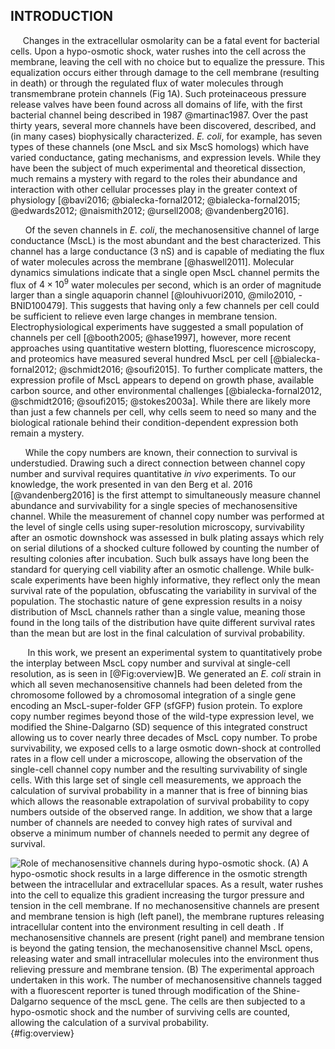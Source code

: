 
## INTRODUCTION
 &nbsp;&nbsp;&nbsp;&nbsp; Changes in the extracellular osmolarity can be a fatal event for bacterial
cells. Upon a hypo-osmotic shock, water rushes into the cell across
the membrane, leaving the cell with no choice but to equalize the pressure.
This equalization occurs either through damage to the cell membrane
(resulting in death) or through the regulated flux of water molecules through
transmembrane protein channels (Fig 1A). Such proteinaceous pressure release
valves have been found across all domains of life, with the first bacterial
channel being described in 1987 @martinac1987. Over the past thirty years,
several more channels have been discovered, described, and (in many cases)
biophysically characterized. *E. coli*, for example, has seven types of these
channels (one MscL and six MscS homologs) which have varied conductance,
gating mechanisms, and expression levels. While they have been the subject of
much experimental and theoretical dissection, much remains a mystery with
regard to the roles their abundance and interaction with other cellular
processes play in the greater context of physiology [@bavi2016;
@bialecka-fornal2012; @bialecka-fornal2015; @edwards2012; @naismith2012;
@ursell2008; @vandenberg2016].

 &nbsp;&nbsp; &nbsp; &nbsp;Of the seven channels in *E. coli*, the mechanosensitive channel of large
conductance (MscL) is the most abundant and the best characterized. This
channel has a large conductance (3 nS) and is capable of mediating the flux  of water molecules across the membrane [@haswell2011]. Molecular dynamics simulations indicate that a single open MscL channel permits the flux of $4 \times 10^9$ water molecules per second, which is an order of magnitude larger than a single aquaporin channel [@louhivuori2010,  @milo2010, - BNID100479].
This suggests that having only a few channels per cell could be sufficient to
relieve even large changes in membrane tension. Electrophysiological
experiments have suggested a small population of channels per cell
[@booth2005; @hase1997], however, more recent approaches using quantitative
western blotting, fluorescence microscopy, and proteomics have measured
several hundred MscL per cell [@bialecka-fornal2012;
@schmidt2016; @soufi2015]. To further complicate matters, the expression
profile of MscL appears to depend on growth phase, available carbon source,
and other environmental challenges [@bialecka-fornal2012, @schmidt2016;
@soufi2015; @stokes2003a]. While there are likely more than just a few
channels per cell, why cells seem to need so many and the biological
rationale behind their condition-dependent expression both remain a mystery.

 &nbsp;&nbsp;&nbsp; &nbsp; While the copy numbers are known, their connection
 to survival is understudied. Drawing such a direct connection between
 channel copy number and survival requires quantitative *in vivo*
 experiments. To our knowledge, the work presented in van den Berg et al.
 2016 [@vandenberg2016] is the first attempt to simultaneously measure
 channel abundance and survivability for a single species of mechanosensitive
 channel. While the measurement of channel copy number was performed at the
 level of single cells using super-resolution microscopy, survivability after
 an osmotic downshock was assessed in bulk plating assays which rely on
 serial dilutions of a shocked culture followed by counting the number of
 resulting colonies after incubation. Such bulk assays have long been the
 standard for querying cell viability after an osmotic challenge. While
 bulk-scale experiments have been highly informative, they reflect only the
 mean survival rate of the population, obfuscating the variability in
 survival of the population. The stochastic nature of gene expression results
 in a noisy distribution of MscL channels rather than a single value, meaning
 those found in the long tails of the distribution have quite different
 survival rates than the mean but are lost in the final calculation of
 survival probability.

&nbsp; &nbsp; &nbsp; &nbsp;In this work, we present an experimental system to quantitatively probe
the interplay between MscL copy number and survival at single-cell
resolution, as is seen in [@Fig:overview]B. We generated an *E. coli* strain in
which all seven mechanosensitive channels had been deleted from the
chromosome followed by a chromosomal integration of a single gene
encoding an MscL-super-folder GFP (sfGFP) fusion protein. To explore copy number regimes beyond
those of the wild-type expression level, we modified the Shine-Dalgarno (SD) sequence of this integrated construct allowing us to
cover nearly three decades of MscL copy number. To probe survivability,
we exposed cells to a large osmotic down-shock at controlled rates in a
flow cell under a microscope, allowing the observation of the
single-cell channel copy number and the resulting survivability of single cells. With
this large set of single cell measurements, we approach the calculation
of survival probability in a manner that is free of binning bias which
allows the reasonable extrapolation of survival probability to copy
numbers outside of the observed range. In addition, we show that a large
number of channels are needed to convey high rates of survival and
observe a minimum number of channels needed to permit any degree of
survival.

![**Role of mechanosensitive channels during hypo-osmotic
shock.** (A) A hypo-osmotic shock results in a large difference in the osmotic strength between the intracellular and extracellular spaces. As a result, water rushes into the cell to equalize this gradient increasing the turgor pressure and tension in the cell membrane.
If no mechanosensitive channels are present and membrane tension is high
(left panel), the membrane ruptures releasing intracellular content into the environment resulting in  cell death . If
mechanosensitive channels are present (right panel) and membrane tension
is beyond the gating tension, the mechanosensitive channel MscL opens,
releasing water and small intracellular molecules into the environment
thus relieving pressure and membrane tension. (B) The experimental
approach undertaken in this work. The number of mechanosensitive channels tagged
with a fluorescent reporter is tuned through  modification of the Shine-Dalgarno sequence of the *mscL* gene. The cells are then subjected to a hypo-osmotic shock and
the number of surviving cells are counted, allowing the calculation of a
survival probability.](../figs/fig1.png){#fig:overview}
